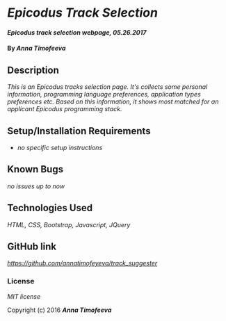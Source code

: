 # _Epicodus Track Selection_

#### _Epicodus track selection webpage, 05.26.2017_

#### By _**Anna Timofeeva**_

## Description

_This is an Epicodus tracks selection page. It's collects some personal information, programming language preferences, application types preferences etc. Based on this information, it shows most matched for an applicant Epicodus programming stack._

## Setup/Installation Requirements

* _no specific setup instructions_

## Known Bugs

_no issues up to now_

## Technologies Used

_HTML, CSS, Bootstrap, Javascript, JQuery_

## GitHub link

_https://github.com/annatimofeyeva/track_suggester_

### License

*MIT license*

Copyright (c) 2016 **_Anna Timofeeva_**

